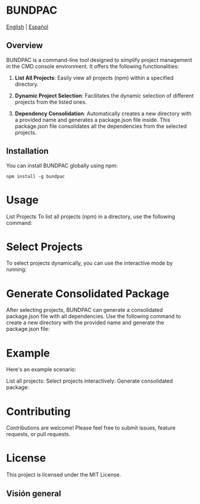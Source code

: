 # BUNDPAC

[English](#installation) | [Español](#visión-general)

## Overview

BUNDPAC is a command-line tool designed to simplify project management in the CMD console environment. It offers the following functionalities:

1. **List All Projects**: Easily view all projects (npm) within a specified directory.

2. **Dynamic Project Selection**: Facilitates the dynamic selection of different projects from the listed ones.

3. **Dependency Consolidation**: Automatically creates a new directory with a provided name and generates a package.json file inside. This package.json file consolidates all the dependencies from the selected projects.

## Installation

You can install BUNDPAC globally using npm:

``
npm install -g bundpac
``

# Usage
List Projects
To list all projects (npm) in a directory, use the following command:

# Select Projects
To select projects dynamically, you can use the interactive mode by running:

# Generate Consolidated Package

After selecting projects, BUNDPAC can generate a consolidated package.json file with all dependencies. Use the following command to create a new directory with the provided name and generate the package.json file:

# Example
Here's an example scenario:

List all projects:
Select projects interactively:
Generate consolidated package:

# Contributing
Contributions are welcome! Please feel free to submit issues, feature requests, or pull requests.

# License
This project is licensed under the MIT License.


## Visión general
